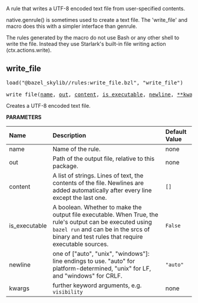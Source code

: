 <!-- Generated with Stardoc: http://skydoc.bazel.build -->

A rule that writes a UTF-8 encoded text file from user-specified contents.

native.genrule() is sometimes used to create a text file. The 'write_file' and
macro does this with a simpler interface than genrule.

The rules generated by the macro do not use Bash or any other shell to write the
file. Instead they use Starlark's built-in file writing action
(ctx.actions.write).

<a id="write_file"></a>

## write_file

<pre>
load("@bazel_skylib//rules:write_file.bzl", "write_file")

write_file(<a href="#write_file-name">name</a>, <a href="#write_file-out">out</a>, <a href="#write_file-content">content</a>, <a href="#write_file-is_executable">is_executable</a>, <a href="#write_file-newline">newline</a>, <a href="#write_file-kwargs">**kwargs</a>)
</pre>

Creates a UTF-8 encoded text file.

**PARAMETERS**


| Name  | Description | Default Value |
| :------------- | :------------- | :------------- |
| <a id="write_file-name"></a>name |  Name of the rule.   |  none |
| <a id="write_file-out"></a>out |  Path of the output file, relative to this package.   |  none |
| <a id="write_file-content"></a>content |  A list of strings. Lines of text, the contents of the file. Newlines are added automatically after every line except the last one.   |  `[]` |
| <a id="write_file-is_executable"></a>is_executable |  A boolean. Whether to make the output file executable. When True, the rule's output can be executed using `bazel run` and can be in the srcs of binary and test rules that require executable sources.   |  `False` |
| <a id="write_file-newline"></a>newline |  one of ["auto", "unix", "windows"]: line endings to use. "auto" for platform-determined, "unix" for LF, and "windows" for CRLF.   |  `"auto"` |
| <a id="write_file-kwargs"></a>kwargs |  further keyword arguments, e.g. `visibility`   |  none |


